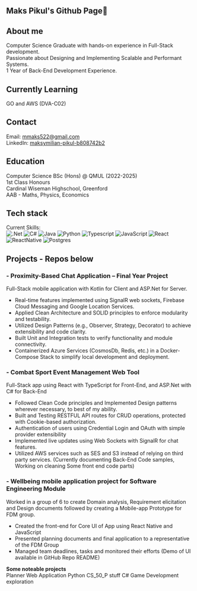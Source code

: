 ## Maks Pikul's Github Page👋

## About me
Computer Science Graduate with hands-on experience in Full-Stack development. <br>
Passionate about Designing and Implementing Scalable and Performant Systems. <br>
1 Year of Back-End Development Experience.<br>

## Currently Learning
GO and AWS (DVA-C02)

## Contact
Email: mmaks522@gmail.com <br>
LinkedIn: [maksymilian-pikul-b808742b2](https://www.linkedin.com/in/maksymilian-pikul-b808742b2/)

## Education
Computer Science BSc (Hons) @ QMUL (2022-2025) <br>
1st Class Honours
<br>
Cardinal Wiseman Highschool, Greenford<br>
AAB - Maths, Physics, Economics

## Tech stack
Current Skills:<br>
![.Net](https://img.shields.io/badge/.NET-5C2D91?style=for-the-badge&logo=.net&logoColor=white)
![C#](https://img.shields.io/badge/c%23-%23239120.svg?style=for-the-badge&logo=csharp&logoColor=white)
![Java](https://img.shields.io/badge/Java-ED8B00?style=for-the-badge&logo=openjdk&logoColor=white)
![Python](https://img.shields.io/badge/Python-3776AB?style=for-the-badge&logo=python&logoColor=white)
![Typescript](https://img.shields.io/badge/TypeScript-007ACC?style=for-the-badge&logo=typescript&logoColor=white)
![JavaScript](https://img.shields.io/badge/javascript-%23323330.svg?style=for-the-badge&logo=javascript&logoColor=%23F7DF1E)
![React](https://img.shields.io/badge/React-20232A?style=for-the-badge&logo=react&logoColor=61DAFB)
![ReactNative](https://img.shields.io/badge/React_Native-20232A?style=for-the-badge&logo=react&logoColor=61DAFB)
![Postgres](https://img.shields.io/badge/postgres-%23316192.svg?style=for-the-badge&logo=postgresql&logoColor=white)
<br>

## Projects - Repos below
### - Proximity-Based Chat Application – Final Year Project
  Full-Stack mobile application with Kotlin for Client and ASP.Net for Server. 
  -	Real-time features implemented using SignalR web sockets, Firebase Cloud Messaging and Google Location Services. 
  -	Applied Clean Architecture and SOLID principles to enforce modularity and testability. 
  -	Utilized Design Patterns (e.g., Observer, Strategy, Decorator) to achieve extensibility and code clarity. 
  -	Built Unit and Integration tests to verify functionality and module connectivity. 
  -	Containerized Azure Services (CosmosDb, Redis, etc.) in a Docker-Compose Stack to simplify local development and deployment.

### - Combat Sport Event Management Web Tool 
  Full-Stack app using React with TypeScript for Front-End, and ASP.Net with C# for Back-End
  - Followed Clean Code principles and Implemented Design patterns wherever necessary, to best of my ability.
  - Built and Testing RESTFUL API routes for CRUD operations, protected with Cookie-based authorization.
  - Authentication of users using Credential Login and OAuth with simple provider extensibility
  - Implemented live updates using Web Sockets with SignalR for chat features.
  - Utilized AWS services such as SES and S3 instead of relying on third party services.
(Currently documenting Back-End Code samples, Working on cleaning Some front end code parts)
  
### - Wellbeing mobile application project for Software Engineering Module<br>
  Worked in a group of 6 to create Domain analysis, Requirement elicitation and Design documents followed by creating a Mobile-app Prototype for FDM group.
  - Created the front-end for Core UI of App using React Native and JavaScript
  - Presented planning documents and final application to a representative of the FDM Group
  - Managed team deadlines, tasks and monitored their efforts
  (Demo of UI available in GitHub Repo README)

<b>Some noteable projects</b> <br>
Planner Web Application
Python CS_50_P stuff
C# Game Development exploration


<!--
**MaksPikul/MaksPikul** is a ✨ _special_ ✨ repository because its `README.md` (this file) appears on your GitHub profile.

For project tab, write down
What it is and what can it do,
why i made it ,
How it was made,
What i learnt



Here are some ideas to get you started:

- 🔭 I’m currently working on ...
- 🌱 I’m currently learning ...
- 👯 I’m looking to collaborate on ...
- 🤔 I’m looking for help with ...
- 💬 Ask me about ...
- 📫 How to reach me: ...
- 😄 Pronouns: ...
- ⚡ Fun fact: ...
-->
